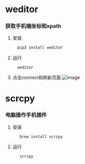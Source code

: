 # weditor
### 获取手机端坐标和xpath
1. 安装
   ```python
     pip3 install weditor
   ```
2. 运行
   ```
     weditor
   ```
3. 点击connect和刷新页面
![image](https://github.com/user-attachments/assets/bf5f3ef1-04b1-49e5-a6df-f3a11db0a04d)

# scrcpy
### 电脑操作手机插件
1. 安装
   ```shell
      brew install scrcpy
   ```  
2. 运行
   ```shell
      scrcpy
   ```  
